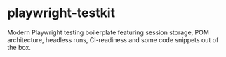 # playwright-testkit
Modern Playwright testing boilerplate featuring session storage, POM architecture, headless runs, CI-readiness and some code snippets out of the box.
